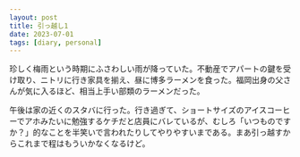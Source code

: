 ```yaml
---
layout: post
title: 引っ越し1
date: 2023-07-01
tags: [diary, personal]
---
```

珍しく梅雨という時期にふさわしい雨が降っていた。不動産でアパートの鍵を受け取り、ニトリに行き家具を揃え、昼に博多ラーメンを食った。福岡出身の父さんが気に入るほど、相当上手い部類のラーメンだった。

午後は家の近くのスタバに行った。行き過ぎて、ショートサイズのアイスコーヒーでアホみたいに勉強するケチだと店員にバレているが、むしろ「いつものですか？」的なことを半笑いで言われたりしてやりやすいまである。まあ引っ越すからこれまで程はもういかなくなるけど。

